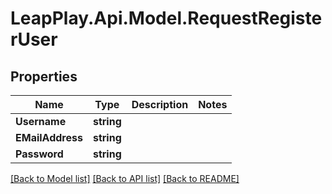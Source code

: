 # LeapPlay.Api.Model.RequestRegisterUser
## Properties

Name | Type | Description | Notes
------------ | ------------- | ------------- | -------------
**Username** | **string** |  | 
**EMailAddress** | **string** |  | 
**Password** | **string** |  | 

[[Back to Model list]](../README.md#documentation-for-models) [[Back to API list]](../README.md#documentation-for-api-endpoints) [[Back to README]](../README.md)

